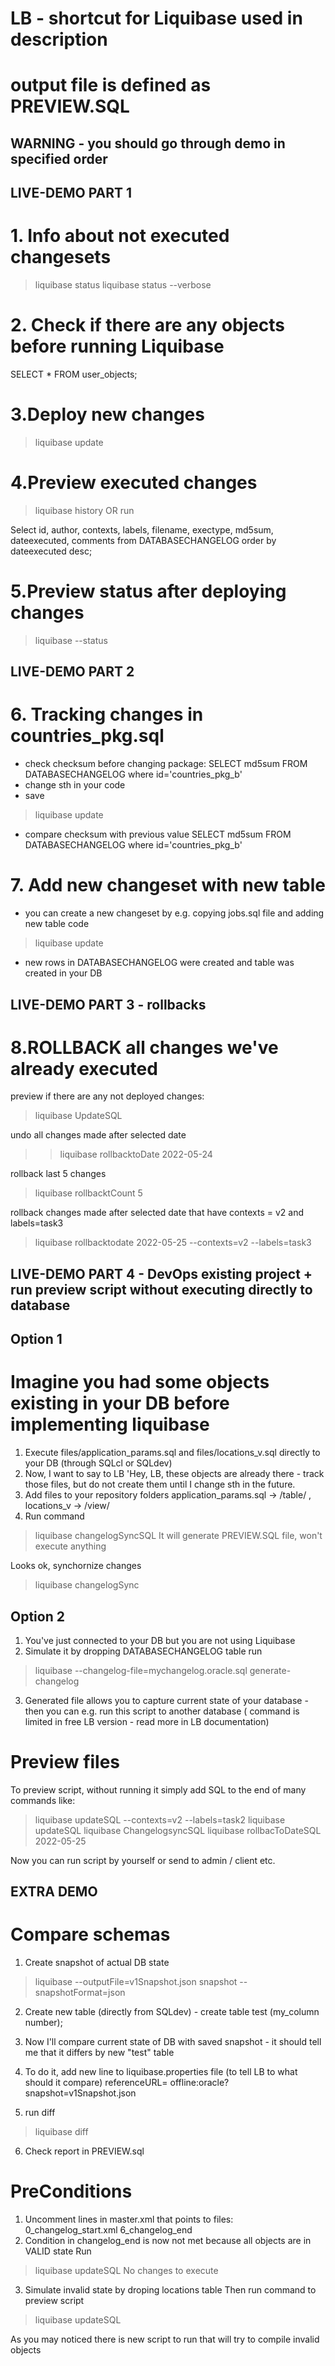 # LB - shortcut for Liquibase used in description
# output file is defined as PREVIEW.SQL

## ##################################
## WARNING - you should go through demo in specified order
## ##################################


## ##################################
## LIVE-DEMO PART 1
## ##################################
# 1. Info about not executed changesets
>liquibase status
>liquibase status --verbose

# 2. Check if there are any objects before running Liquibase
SELECT * FROM user_objects;

# 3.Deploy new changes
>liquibase update

# 4.Preview executed changes
>liquibase history 
OR run

Select
  id,
  author,
	contexts,
  labels,
  filename,
  exectype,
  md5sum,
  dateexecuted,
  comments
from
  DATABASECHANGELOG
order by
	dateexecuted desc;
# 5.Preview status after deploying changes
>liquibase --status

## ##################################
## LIVE-DEMO PART 2
## ##################################
# 6. Tracking changes in countries_pkg.sql
- check  checksum before changing package:
    SELECT md5sum FROM  DATABASECHANGELOG where id='countries_pkg_b'
- change sth in your code
- save
>liquibase update
- compare checksum with previous value
    SELECT md5sum FROM  DATABASECHANGELOG where id='countries_pkg_b'

# 7. Add new changeset with new table
- you can create a new  changeset by e.g. copying jobs.sql file and adding new table code
>liquibase update
- new rows in DATABASECHANGELOG were created and table was created in your DB

## ##################################
## LIVE-DEMO PART 3 - rollbacks
## ##################################
# 8.ROLLBACK all changes we've already executed

preview if there are any not deployed changes:
> liquibase UpdateSQL

 undo all changes made after selected date
>>liquibase rollbacktoDate 2022-05-24

rollback last 5 changes
>liquibase rollbacktCount 5

rollback changes made after selected date that have contexts = v2 and labels=task3
>liquibase  rollbacktodate 2022-05-25  --contexts=v2 --labels=task3

## ##################################
## LIVE-DEMO PART 4 - DevOps existing project + run preview script without executing directly to database
## ##################################

## Option 1
# Imagine you had some objects existing in your DB before implementing  liquibase
1. Execute files/application_params.sql and files/locations_v.sql directly to your DB (through SQLcl or SQLdev)
2. Now, I want to say to LB 'Hey, LB, these objects  are already there - track those files, but do not create them until I change sth in the future.
3. Add files to your repository folders application_params.sql -> /table/ , locations_v -> /view/
4. Run command
>liquibase changelogSyncSQL
It will generate PREVIEW.SQL file, won't execute anything

Looks ok, synchornize changes
>liquibase changelogSync

## Option 2
1. You've just connected to your DB but you are not using Liquibase
2. Simulate it by dropping DATABASECHANGELOG table
run
> liquibase --changelog-file=mychangelog.oracle.sql generate-changelog
3. Generated file allows you to capture current state of your database - then you can e.g. run this   script to another database 
( command is limited in free LB version - read more in LB documentation)

# Preview files
To preview script, without running it simply add SQL to the end of many commands like:

>liquibase updateSQL  --contexts=v2 --labels=task2
>liquibase updateSQL
>liquibase ChangelogsyncSQL
>liquibase rollbacToDateSQL 2022-05-25

Now you can run script by yourself or send to admin / client etc.

## ##################################
## EXTRA DEMO
## ##################################

# Compare schemas
1. Create snapshot of actual DB state
>	liquibase --outputFile=v1Snapshot.json  snapshot --snapshotFormat=json

2. Create new table (directly from SQLdev)  -  create table test (my_column number);
3. Now I'll compare current state of DB with saved snapshot - it should tell me that it differs by new "test" table
4. To do it, add new line to liquibase.properties file (to tell LB to what should it compare)
referenceURL= offline:oracle?snapshot=v1Snapshot.json

5. run diff
> liquibase diff
6. Check report in PREVIEW.sql

# PreConditions
1. Uncomment lines in master.xml that points to files:
0_changelog_start.xml
6_changelog_end
2. Condition in changelog_end is now not met because all objects are in VALID state
Run
>liquibase updateSQL
No changes to execute

3. Simulate invalid state by droping locations table
Then run command to preview script
> liquibase updateSQL

As you may noticed there is new script to run that will try to compile invalid objects


